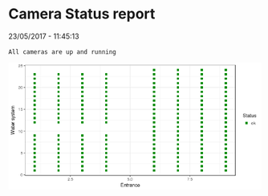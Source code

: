 Camera Status report
================
23/05/2017 - 11:45:13

    All cameras are up and running

![](camreport_files/figure-markdown_github/unnamed-chunk-2-1.png)
